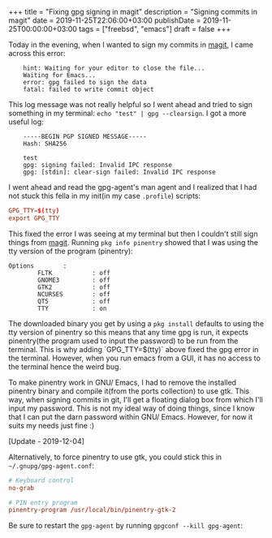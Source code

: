 +++
title = "Fixing gpg signing in magit"
description = "Signing commits in magit"
date = 2019-11-25T22:06:00+03:00
publishDate = 2019-11-25T00:00:00+03:00
tags = ["freebsd", "emacs"]
draft = false
+++

Today in the evening, when I wanted to sign my commits in [magit](https://magit.vc/), I came across this error:

```text
    hint: Waiting for your editor to close the file...
    Waiting for Emacs...
    error: gpg failed to sign the data
    fatal: failed to write commit object
```

This log message was not really helpful so I went ahead and tried to sign something in my terminal: `echo "test" | gpg --clearsign`. I got a more useful log:

```text
    -----BEGIN PGP SIGNED MESSAGE-----
    Hash: SHA256

    test
    gpg: signing failed: Invalid IPC response
    gpg: [stdin]: clear-sign failed: Invalid IPC response
```

I went ahead and read the gpg-agent's man agent and I realized that I had not stuck this fella in my init(in my case `.profile`) scripts:

```conf
GPG_TTY=$(tty)
export GPG_TTY
```

This fixed the error I was seeing at my terminal but then I couldn't still sign things from [magit](https://magit.vc/). Running `pkg info pinentry` showed that I was using the tty version of the program (pinentry):

```text
Options        :
        FLTK           : off
        GNOME3         : off
        GTK2           : off
        NCURSES        : off
        QT5            : off
        TTY            : on
```

The downloaded binary you get by using a `pkg install` defaults to using the tty version of pinentry so this means that any time gpg is run, it expects pinentry(the program used to input the password) to be run from the terminal. This is why adding \`GPG\_TTY=$(tty)\` above fixed the gpg error in the terminal. However, when you run emacs from a GUI, it has no access to the terminal hence the weird bug.

To make pinentry work in GNU/ Emacs, I had to remove the installed pinentry binary and compile it(from the ports collection) to use gtk. This way, when signing commits in git, I'll get a floating dialog box from which I'll input my password. This is not my ideal way of doing things, since I know that I can put the darn password within GNU/ Emacs. However, for now it suits my needs just fine :)

[Update - 2019-12-04]

Alternatively, to force pinentry to use gtk, you could stick this in
`~/.gnupg/gpg-agent.conf`:

```conf
# Keyboard control
no-grab

# PIN entry program
pinentry-program /usr/local/bin/pinentry-gtk-2
```

Be sure to restart the `gpg-agent` by running `gpgconf --kill gpg-agent`:
